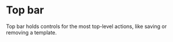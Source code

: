 # Top bar

Top bar holds controls for the most top-level actions, like saving or removing
a template.
